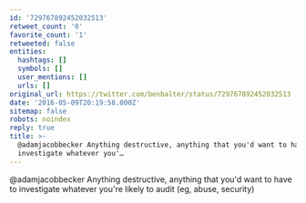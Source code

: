 ```yaml
---
id: '729767892452032513'
retweet_count: '0'
favorite_count: '1'
retweeted: false
entities:
  hashtags: []
  symbols: []
  user_mentions: []
  urls: []
original_url: https://twitter.com/benbalter/status/729767892452032513
date: '2016-05-09T20:19:58.000Z'
sitemap: false
robots: noindex
reply: true
title: >-
  @adamjacobbecker Anything destructive, anything that you'd want to have to
  investigate whatever you'…
---
```


@adamjacobbecker Anything destructive, anything that you'd want to have to investigate whatever you're likely to audit (eg, abuse, security)